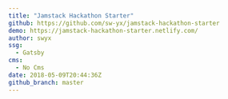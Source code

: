 ```yaml
---
title: "Jamstack Hackathon Starter"
github: https://github.com/sw-yx/jamstack-hackathon-starter 
demo: https://jamstack-hackathon-starter.netlify.com/
author: swyx
ssg:
  - Gatsby
cms:
  - No Cms
date: 2018-05-09T20:44:36Z
github_branch: master
---
```

